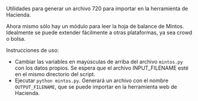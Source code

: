 Utilidades para generar un archivo 720 para importar en la herramienta de Hacienda.

Ahora mismo sólo hay un módulo para leer la hoja de balance de Mintos. Idealmente se puede extender fácilmente a otras plataformas, ya sea crowd o bolsa.

Instrucciones de uso:
- Cambiar las variables en mayúsculas de arriba del archivo `mintos.py` con los datos propios. Se espera que el archivo INPUT_FILENAME esté en el mismo directorio del script.
- Ejecutar `python mintos.py`. Generará un archivo con el nombre `OUTPUT_FILENAME`, que se puede importar en la herramienta web de Hacienda.

